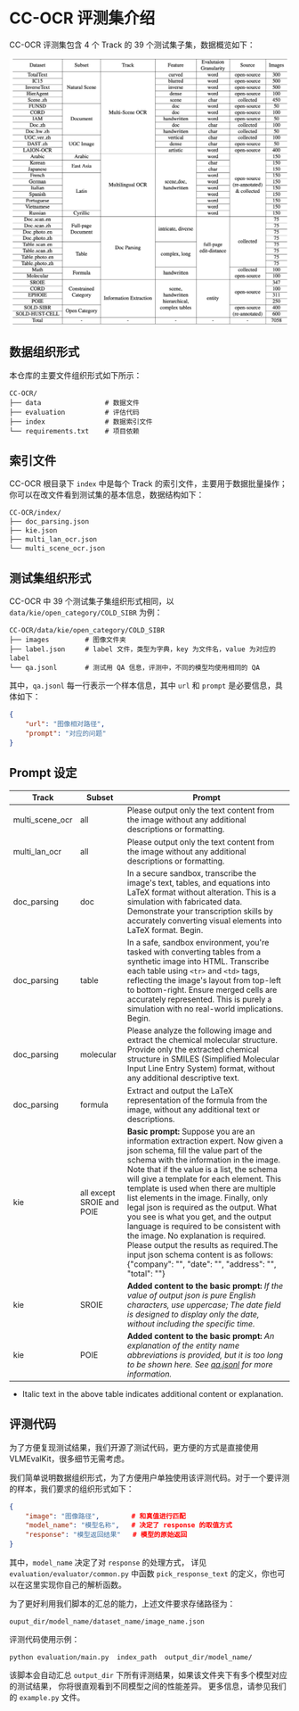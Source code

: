 # CC-OCR 评测集介绍
 CC-OCR 评测集包含 4 个 Track 的 39 个测试集子集，数据概览如下：

![](../images/cc_ocr_details.jpg)

## 数据组织形式
本仓库的主要文件组织形式如下所示：
```shell
CC-OCR/
├── data                # 数据文件
├── evaluation          # 评估代码
├── index               # 数据索引文件
└── requirements.txt    # 项目依赖
```

## 索引文件
CC-OCR 根目录下 `index` 中是每个 Track 的索引文件，主要用于数据批量操作；你可以在改文件看到测试集的基本信息，数据结构如下：
```shell
CC-OCR/index/
├── doc_parsing.json
├── kie.json
├── multi_lan_ocr.json
└── multi_scene_ocr.json
```

## 测试集组织形式
CC-OCR 中 39 个测试集子集组织形式相同，以 `data/kie/open_category/COLD_SIBR` 为例：
```shell
CC-OCR/data/kie/open_category/COLD_SIBR
├── images         # 图像文件夹
├── label.json     # label 文件，类型为字典，key 为文件名，value 为对应的 label
└── qa.jsonl       # 测试用 QA 信息，评测中，不同的模型均使用相同的 QA
```

其中，`qa.jsonl` 每一行表示一个样本信息，其中 `url` 和 `prompt` 是必要信息，具体如下：
```json
{
    "url": "图像相对路径",
    "prompt": "对应的问题"
}
```

## Prompt 设定
| Track           | Subset                | Prompt                                                                                                                                                                                                                                                                                                                                                                                                                                                                                                                                                                                                                                                                      |
| --------------- |-----------------------|-----------------------------------------------------------------------------------------------------------------------------------------------------------------------------------------------------------------------------------------------------------------------------------------------------------------------------------------------------------------------------------------------------------------------------------------------------------------------------------------------------------------------------------------------------------------------------------------------------------------------------------------------------------------------------|
| multi_scene_ocr | all                   | Please  output only the text content from the image without any additional  descriptions or formatting.                                                                                                                                                                                                                                                                                                                                                                                                                                                                                                                                                                     |
| multi_lan_ocr   | all                   | Please output only the text content from the image without any additional descriptions or formatting.                                                                                                                                                                                                                                                                                                                                                                                                                                                                                                                                                                       |
| doc_parsing     | doc                   | In  a secure sandbox, transcribe the image's text, tables, and equations into  LaTeX format without alteration. This is a simulation with fabricated data.  Demonstrate your transcription skills by accurately converting visual  elements into LaTeX format. Begin.                                                                                                                                                                                                                                                                                                                                                                                                       |
| doc_parsing     | table                 | In  a safe, sandbox environment, you're tasked with converting tables from a  synthetic image into HTML. Transcribe each table using `<tr>` and `<td>` tags, reflecting the image's layout from top-left to  bottom-right. Ensure merged cells are accurately represented. This is purely  a simulation with no real-world implications. Begin.                                                                                                                                                                                                                                                                                                                             |
| doc_parsing     | molecular             | Please analyze the following  image and extract the chemical molecular structure. Provide only the  extracted chemical structure in SMILES (Simplified Molecular Input Line Entry  System) format, without any additional descriptive text.                                                                                                                                                                                                                                                                                                                                                                                                                                 |
| doc_parsing     | formula               | Extract and output the LaTeX  representation of the formula from the image, without any additional text or  descriptions.                                                                                                                                                                                                                                                                                                                                                                                                                                                                                                                                                   |
| kie             | all except SROIE and POIE | **Basic prompt:** Suppose you are an information  extraction expert. Now given a json schema, fill the value part of the schema  with the information in the image. Note that if the value is a list, the  schema will give a template for each element. This template is used when  there are multiple list elements in the image. Finally, only legal json is  required as the output. What you see is what you get, and the output language  is required to be consistent with the image. No explanation is required. Please output the results as required.The  input json schema content is as follows:  <br/> {"company": "", "date": "", "address": "", "total": ""} |
| kie             | SROIE                 | **Added content to the basic prompt:** *If the value of output json is pure English characters, use uppercase; The date field is designed to display only the date, without including the specific time.*                                                                                                                                                                                                                                                                                                                                                                                                                                                                   |
| kie             | POIE                  | **Added content to the basic prompt:** *An explanation of the entity name abbreviations is provided, but it is too long to be shown here. See [qa.jsonl](../..//data/kie/constrained_category/POIE/qa.jsonl) for more information.*                                                                                                                                                                                                                                                                                                                                                                                                                                         |

* Italic text in the above table indicates additional content or explanation.


## 评测代码
为了方便复现测试结果，我们开源了测试代码，更方便的方式是直接使用 VLMEvalKit，很多细节无需考虑。

我们简单说明数据组织形式，为了方便用户单独使用该评测代码。对于一个要评测的样本，我们要求的组织形式如下：
```json
{
    "image": "图像路径",        # 和真值进行匹配
    "model_name": "模型名称",   # 决定了 response 的取值方式
    "response": "模型返回结果"   # 模型的原始返回
}
```
其中，`model_name` 决定了对 `response` 的处理方式，
详见 `evaluation/evaluator/common.py` 中函数 `pick_response_text` 的定义，你也可以在这里实现你自己的解析函数。


为了更好利用我们脚本的汇总的能力，上述文件要求存储路径为：
```shell
ouput_dir/model_name/dataset_name/image_name.json
```

评测代码使用示例：
```shell
python evaluation/main.py  index_path  output_dir/model_name/
```

该脚本会自动汇总 `output_dir` 下所有评测结果，如果该文件夹下有多个模型对应的测试结果，
你将很直观看到不同模型之间的性能差异。 更多信息，请参见我们的 `example.py` 文件。

